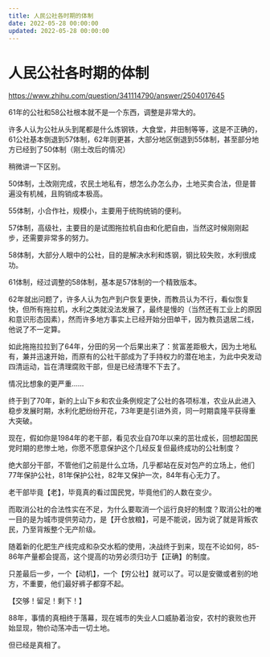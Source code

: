 ```yaml
---
title: 人民公社各时期的体制
date: 2022-05-28 00:00:00
updated: 2022-05-28 00:00:00
---
```


# 人民公社各时期的体制

https://www.zhihu.com/question/341114790/answer/2504017645

61年的公社和58公社根本就不是一个东西，调整是非常大的。

许多人认为公社从头到尾都是什么炼钢铁，大食堂，井田制等等，这是不正确的，61公社基本倒退到57体制，62年则更甚，大部分地区倒退到55体制，甚至部分地方已经到了50体制（刚土改后的情况）

稍微讲一下区别。

50体制，土改刚完成，农民土地私有，想怎么办怎么办，土地买卖合法，但是普遍没有机械，且购销成本极高。

55体制，小合作社，规模小，主要用于统购统销的便利。

57体制，高级社，主要目的是试图拖拉机自由和化肥自由，当然这时候刚刚起步，还需要非常多的努力。

58体制，大部分人眼中的公社，目的是解决水利和炼钢，钢比较失败，水利很成功。

61体制，经过调整的58体制，基本是57体制的一个精致版本。

62年就出问题了，许多人认为包产到户恢复更快，而教员认为不行，看似恢复快，但所有拖拉机，水利之类就没法发展了，最终是慢的（当然还有工业上的原因和意识形态因素），然而许多地方事实上已经开始分田单干，因为教员退居二线，他说了不一定算。

如此拖拖拉拉到了64年，分田的另一个后果出来了：贫富差距极大，因为土地私有，兼并迅速开始，而原有的公社干部成为了手持权力的潜在地主，为此中央发动四清运动，旨在清理腐败干部，但是已经清理不下去了。

情况比想象的更严重……

终于到了70年，新的上山下乡和农业条例规定了公社的各项标准，农业从此进入稳步发展时期，水利化肥纷纷开花，73年更是引进外资，同一时期袁隆平获得重大突破。

现在，假如你是1984年的老干部，看见农业自70年以来的茁壮成长，回想起国民党时期的悲惨土地，你愿不愿意保护这个几经反复但最终成功的公社制度？

绝大部分干部，不管他们之前是什么立场，几乎都站在反对包产的立场上，他们77年保护公社，81年保护公社，82年又保护一次，84年有心无力了。

老干部毕竟【老】，毕竟真的看过国民党，毕竟他们的人数在变少。

而取消公社的合法性实在不足，为什么要取消一个运行良好的制度？取消公社的唯一目的是为城市提供劳动力，是【开仓放粮】，可是不能说，因为说了就是背叛农民，乃至背叛整个无产阶级。

随着新的化肥生产线完成和杂交水稻的使用，决战终于到来，现在不论如何，85-86年产量都会提高，这个提高的功劳必须归功于【正确】的制度。

只差最后一步，一个【动机】，一个【穷公社】就可以了。可以是安徽或者别的地方，不重要，他们最好裤子都穿不起。

【交够！留足！剩下！】

88年，事情的真相终于落幕，现在城市的失业人口威胁着治安，农村的衰败也开始显现，物价动荡冲击一切土地。

但已经是真相了。

